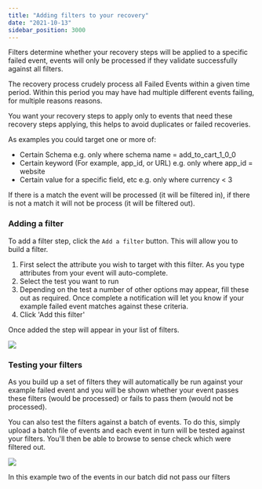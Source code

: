 ```yaml
---
title: "Adding filters to your recovery"
date: "2021-10-13"
sidebar_position: 3000
---
```


Filters determine whether your recovery steps will be applied to a specific failed event, events will only be processed if they validate successfully against all filters.

The recovery process crudely process all Failed Events within a given time period. Within this period you may have had multiple different events failing, for multiple reasons reasons.

You want your recovery steps to apply only to events that need these recovery steps applying, this helps to avoid duplicates or failed recoveries.

As examples you could target one or more of:

- Certain Schema e.g. only where schema name = add\_to\_cart\_1\_0\_0
- Certain keyword (For example, app\_id, or URL) e.g. only where app\_id = website
- Certain value for a specific field, etc e.g. only where currency < 3

If there is a match the event will be processed (it will be filtered in), if there is not a match it will not be process (it will be filtered out).

### Adding a filter

To add a filter step, click the `Add a filter` button. This will allow you to build a filter.

1. First select the attribute you wish to target with this filter. As you type attributes from your event will auto-complete.
2. Select the test you want to run
3. Depending on the test a number of other options may appear, fill these out as required. Once complete a notification will let you know if your example failed event matches against these criteria.
4. Click 'Add this filter'

Once added the step will appear in your list of filters.

![](https://docs.snowplowanalytics.com/wp-content/uploads/sites/2/2021/10/Screen-Shot-2021-10-13-at-16.16.42.jpg?w=1024)

### Testing your filters

As you build up a set of filters they will automatically be run against your example failed event and you will be shown whether your event passes these filters (would be processed) or fails to pass them (would not be processed).

You can also test the filters against a batch of events. To do this, simply upload a batch file of events and each event in turn will be tested against your filters. You'll then be able to browse to sense check which were filtered out.

![](https://docs.snowplowanalytics.com/wp-content/uploads/sites/2/2021/10/Screen-Shot-2021-10-13-at-16.14.27.jpg?w=1024)

In this example two of the events in our batch did not pass our filters
